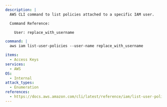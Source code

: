 ```yaml
---
description: |
  AWS CLI command to list policies attached to a specific IAM user.

  Command Reference:

  	User: replace_with_username

command: |
  aws iam list-user-policies --user-name replace_with_username

items:
  - Access Keys
services:
  - AWS
OS:
  - Internal
attack_types:
  - Enumeration
references:
  - https://docs.aws.amazon.com/cli/latest/reference/iam/list-user-policies.html
---
```

